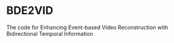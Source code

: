 # BDE2VID
The code for Enhancing Event-based Video Reconstruction with Bidirectional Temporal Information 
